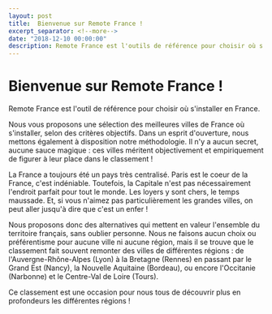 ```yaml
---
layout: post
title:  Bienvenue sur Remote France !
excerpt_separator: <!--more-->
date: "2018-12-10 00:00:00"
description: Remote France est l'outils de référence pour choisir où s'installer en France.
---
```


# Bienvenue sur Remote France ! 

Remote France est l'outil de référence pour choisir où s'installer en France.

Nous vous proposons une sélection des meilleures villes de France où s'installer, selon des critères objectifs. Dans un esprit d'ouverture, nous mettons également à disposition notre méthodologie. Il n'y a aucun secret, aucune sauce magique : ces villes méritent objectivement et empiriquement de figurer à leur place dans le classement !

<!--more-->

La France a toujours été un pays très centralisé. Paris est le coeur de la France, c'est indéniable. Toutefois, la Capitale n'est pas nécessairement l'endroit parfait pour tout le monde. Les loyers y sont chers, le temps maussade. Et, si vous n'aimez pas particulièrement les grandes villes, on peut aller jusqu'à dire que c'est un enfer !

Nous proposons donc des alternatives qui mettent en valeur l'ensemble du territoire français, sans oublier personne. Nous ne faisons aucun choix ou préférentisme pour aucune ville ni aucune région, mais il se trouve que le classement fait souvent remonter des villes de différentes régions : de l'Auvergne-Rhône-Alpes (Lyon) à la Bretagne (Rennes) en passant par le Grand Est (Nancy), la Nouvelle Aquitaine (Bordeau), ou encore l'Occitanie (Narbonne) et le Centre-Val de Loire (Tours).

Ce classement est une occasion pour nous tous de découvrir plus en profondeurs les différentes régions !